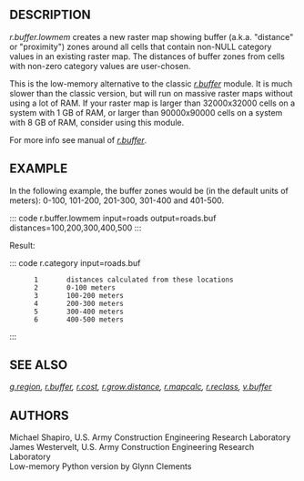 ## DESCRIPTION

*r.buffer.lowmem* creates a new raster map showing buffer (a.k.a.
\"distance\" or \"proximity\") zones around all cells that contain
non-NULL category values in an existing raster map. The distances of
buffer zones from cells with non-zero category values are user-chosen.

This is the low-memory alternative to the classic
*[r.buffer](r.buffer.html)* module. It is much slower than the classic
version, but will run on massive raster maps without using a lot of RAM.
If your raster map is larger than 32000x32000 cells on a system with 1
GB of RAM, or larger than 90000x90000 cells on a system with 8 GB of
RAM, consider using this module.

For more info see manual of *[r.buffer](r.buffer.html)*.

## EXAMPLE

In the following example, the buffer zones would be (in the default
units of meters): 0-100, 101-200, 201-300, 301-400 and 401-500.

::: code
    r.buffer.lowmem input=roads output=roads.buf distances=100,200,300,400,500
:::

Result:

::: code
    r.category input=roads.buf

          1       distances calculated from these locations
          2       0-100 meters
          3       100-200 meters
          4       200-300 meters
          5       300-400 meters
          6       400-500 meters
:::

## SEE ALSO

*[g.region](g.region.html), [r.buffer](r.buffer.html),
[r.cost](r.cost.html), [r.grow.distance](r.grow.distance.html),
[r.mapcalc](r.mapcalc.html), [r.reclass](r.reclass.html),
[v.buffer](v.buffer.html)*

## AUTHORS

Michael Shapiro, U.S. Army Construction Engineering Research Laboratory\
James Westervelt, U.S. Army Construction Engineering Research
Laboratory\
Low-memory Python version by Glynn Clements

